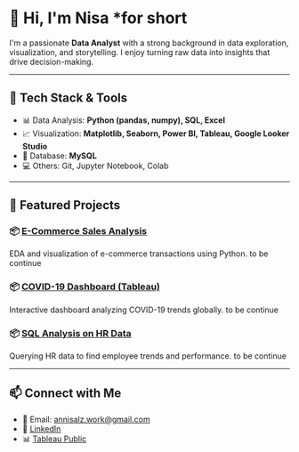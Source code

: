 # 👋 Hi, I'm Nisa *for short

I'm a passionate **Data Analyst** with a strong background in data exploration, visualization, and storytelling. I enjoy turning raw data into insights that drive decision-making.

---

## 🔧 Tech Stack & Tools

- 📊 Data Analysis: **Python (pandas, numpy), SQL, Excel**
- 📈 Visualization: **Matplotlib, Seaborn, Power BI, Tableau, Google Looker Studio**
- 💾 Database: **MySQL**
- 💻 Others: Git, Jupyter Notebook, Colab

---

## 📁 Featured Projects

### 📦 [E-Commerce Sales Analysis](https://github.com/annisalz/ecommerce-sales-analysis)
EDA and visualization of e-commerce transactions using Python. to be continue

### 📦 [COVID-19 Dashboard (Tableau)](https://public.tableau.com/app/profile/annisalz/viz/CovidDashboard)
Interactive dashboard analyzing COVID-19 trends globally. to be continue

### 📦 [SQL Analysis on HR Data](https://github.com/annisalz/hr-data-sql)
Querying HR data to find employee trends and performance. to be continue

---

## 📫 Connect with Me

- 📧 Email: annisalz.work@gmail.com  
- 💼 [LinkedIn](https://www.linkedin.com/in/annisalz)  
- 📊 [Tableau Public](https://public.tableau.com/app/profile/tobecontinue----)

